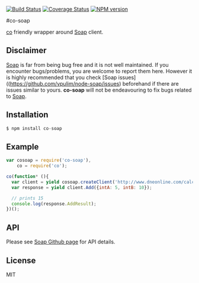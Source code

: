 [![Build Status](https://travis-ci.org/anilanar/co-soap.svg?branch=master)](https://travis-ci.org/anilanar/co-soap) [![Coverage Status](http://img.shields.io/coveralls/anilanar/co-soap.svg)](https://coveralls.io/r/anilanar/co-soap?branch=master)
[![NPM version](https://badge.fury.io/js/co-soap.svg)](http://badge.fury.io/js/co-soap)

#co-soap

[co](https://github.com/visionmedia/co) friendly wrapper around [Soap](https://github.com/vpulim/node-soap) client.

## Disclaimer

[Soap](https://github.com/vpulim/node-soap) is far from being bug free and it is not well maintained. If you encounter bugs/problems, you are welcome to report them here. However it is highly recommended that you check [Soap issues]((https://github.com/vpulim/node-soap/issues) beforehand if there are issues similar to yours. **co-soap** will not be endeavouring to fix bugs related to [Soap](https://github.com/vpulim/node-soap).

## Installation

```js
$ npm install co-soap
```

## Example

```js
var cosoap = require('co-soap'),
    co = require('co');

co(function* (){
  var client = yield cosoap.createClient('http://www.dneonline.com/calculator.asmx?WSDL');
  var response = yield client.Add({intA: 5, intB: 10});

  // prints 15
  console.log(response.AddResult);
})();
```

## API
Please see [Soap Github page](https://github.com/vpulim/node-soap) for API details.

## License
MIT